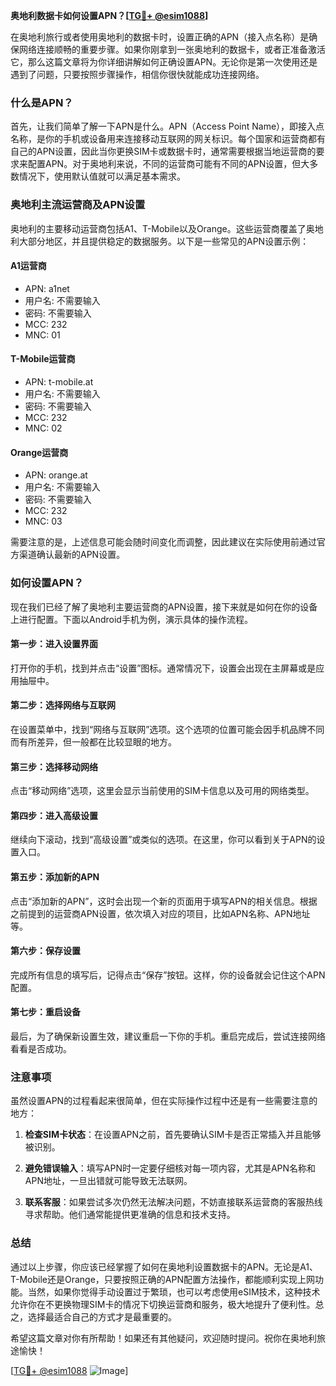 **奥地利数据卡如何设置APN？[[TG💪+ @esim1088](https://t.me/s/esim1088)]**

在奥地利旅行或者使用奥地利的数据卡时，设置正确的APN（接入点名称）是确保网络连接顺畅的重要步骤。如果你刚拿到一张奥地利的数据卡，或者正准备激活它，那么这篇文章将为你详细讲解如何正确设置APN。无论你是第一次使用还是遇到了问题，只要按照步骤操作，相信你很快就能成功连接网络。

### 什么是APN？

首先，让我们简单了解一下APN是什么。APN（Access Point Name），即接入点名称，是你的手机或设备用来连接移动互联网的网关标识。每个国家和运营商都有自己的APN设置，因此当你更换SIM卡或数据卡时，通常需要根据当地运营商的要求来配置APN。对于奥地利来说，不同的运营商可能有不同的APN设置，但大多数情况下，使用默认值就可以满足基本需求。

### 奥地利主流运营商及APN设置

奥地利的主要移动运营商包括A1、T-Mobile以及Orange。这些运营商覆盖了奥地利大部分地区，并且提供稳定的数据服务。以下是一些常见的APN设置示例：

#### A1运营商
- APN: a1net
- 用户名: 不需要输入
- 密码: 不需要输入
- MCC: 232
- MNC: 01

#### T-Mobile运营商
- APN: t-mobile.at
- 用户名: 不需要输入
- 密码: 不需要输入
- MCC: 232
- MNC: 02

#### Orange运营商
- APN: orange.at
- 用户名: 不需要输入
- 密码: 不需要输入
- MCC: 232
- MNC: 03

需要注意的是，上述信息可能会随时间变化而调整，因此建议在实际使用前通过官方渠道确认最新的APN设置。

### 如何设置APN？

现在我们已经了解了奥地利主要运营商的APN设置，接下来就是如何在你的设备上进行配置。下面以Android手机为例，演示具体的操作流程。

#### 第一步：进入设置界面
打开你的手机，找到并点击“设置”图标。通常情况下，设置会出现在主屏幕或是应用抽屉中。

#### 第二步：选择网络与互联网
在设置菜单中，找到“网络与互联网”选项。这个选项的位置可能会因手机品牌不同而有所差异，但一般都在比较显眼的地方。

#### 第三步：选择移动网络
点击“移动网络”选项，这里会显示当前使用的SIM卡信息以及可用的网络类型。

#### 第四步：进入高级设置
继续向下滚动，找到“高级设置”或类似的选项。在这里，你可以看到关于APN的设置入口。

#### 第五步：添加新的APN
点击“添加新的APN”，这时会出现一个新的页面用于填写APN的相关信息。根据之前提到的运营商APN设置，依次填入对应的项目，比如APN名称、APN地址等。

#### 第六步：保存设置
完成所有信息的填写后，记得点击“保存”按钮。这样，你的设备就会记住这个APN配置。

#### 第七步：重启设备
最后，为了确保新设置生效，建议重启一下你的手机。重启完成后，尝试连接网络看看是否成功。

### 注意事项

虽然设置APN的过程看起来很简单，但在实际操作过程中还是有一些需要注意的地方：

1. **检查SIM卡状态**：在设置APN之前，首先要确认SIM卡是否正常插入并且能够被识别。
   
2. **避免错误输入**：填写APN时一定要仔细核对每一项内容，尤其是APN名称和APN地址，一旦出错就可能导致无法联网。

3. **联系客服**：如果尝试多次仍然无法解决问题，不妨直接联系运营商的客服热线寻求帮助。他们通常能提供更准确的信息和技术支持。

### 总结

通过以上步骤，你应该已经掌握了如何在奥地利设置数据卡的APN。无论是A1、T-Mobile还是Orange，只要按照正确的APN配置方法操作，都能顺利实现上网功能。当然，如果你觉得手动设置过于繁琐，也可以考虑使用eSIM技术，这种技术允许你在不更换物理SIM卡的情况下切换运营商和服务，极大地提升了便利性。总之，选择最适合自己的方式才是最重要的。

希望这篇文章对你有所帮助！如果还有其他疑问，欢迎随时提问。祝你在奥地利旅途愉快！

[[TG💪+ @esim1088](https://t.me/s/esim1088) ![Image](https://i.postimg.cc/4NQfJmqS/Snipaste-2025-05-13-00-14-12.png)]